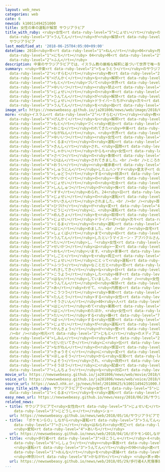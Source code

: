 ```yaml
---
layout: web_news
categories: web
cate: 6
newsid: k10011494251000
title: 女性の車の運転が解禁 サウジアラビア
title_with_ruby: <ruby>女性<rt data-ruby-level="5">じょせい</rt></ruby>の<ruby>車<rt data-ruby-level="1">くるま</rt></ruby>の<ruby>運転<rt
  data-ruby-level="3">うんてん</rt></ruby>が<ruby>解禁<rt data-ruby-level="5">かいきん</rt></ruby>
  サウジアラビア
last_modified_at: '2018-06-25T04:05:00+09:00'
datetime: 2018<ruby>年<rt data-ruby-level="1">ねん</rt></ruby>06<ruby>月<rt data-ruby-level="1">がつ</rt></ruby>25<ruby>日<rt
  data-ruby-level="1">にち</rt></ruby> 04<ruby>時<rt data-ruby-level="2">じ</rt></ruby>05<ruby>分<rt
  data-ruby-level="2">ふん</rt></ruby>
description: 中東のサウジアラビアでは、イスラム教の厳格な解釈に基づいて世界で唯一禁止されてきた女性の車の運転が解禁され、女性ドライバーたちが次々と運転を始めました。
summary: <ruby>中東<rt data-ruby-level="2">ちゅうとう</rt></ruby>のサウジアラビアでは、<ruby>イスラム<rt
  data-ruby-level="2">いすらむ</rt></ruby><ruby>教<rt data-ruby-level="2">きょう</rt></ruby>の<ruby>厳格<rt
  data-ruby-level="6">げんかく</rt></ruby>な<ruby>解釈<rt data-ruby-level="7">かいしゃく</rt></ruby>に<ruby>基<rt
  data-ruby-level="7">もと</rt></ruby>づいて<ruby>世界<rt data-ruby-level="3">せかい</rt></ruby>で<ruby>唯一<rt
  data-ruby-level="7">ゆいいつ</rt></ruby><ruby>禁止<rt data-ruby-level="5">きんし</rt></ruby>されてきた<ruby>女性<rt
  data-ruby-level="5">じょせい</rt></ruby>の<ruby>車<rt data-ruby-level="1">くるま</rt></ruby>の<ruby>運転<rt
  data-ruby-level="3">うんてん</rt></ruby>が<ruby>解禁<rt data-ruby-level="5">かいきん</rt></ruby>され、<ruby>女性<rt
  data-ruby-level="5">じょせい</rt></ruby>ドライバーたちが<ruby>次々<rt data-ruby-level="3">つぎつぎ</rt></ruby>と<ruby>運転<rt
  data-ruby-level="3">うんてん</rt></ruby>を<ruby>始<rt data-ruby-level="3">はじ</rt></ruby>めました。
image_url: https://newswebeasy.github.io/ja201806/news/web/image/2018/06/25/K10011494251_1806250440_1806250441_01_03.jpg
more: <ruby>イスラム<rt data-ruby-level="2">いすらむ</rt></ruby><ruby>教<rt data-ruby-level="2">きょう</rt></ruby>の<ruby>厳格<rt
  data-ruby-level="6">げんかく</rt></ruby>な<ruby>解釈<rt data-ruby-level="7">かいしゃく</rt></ruby>に<ruby>基<rt
  data-ruby-level="7">もと</rt></ruby>づく<ruby>統治<rt data-ruby-level="5">とうち</rt></ruby>が<ruby>行<rt
  data-ruby-level="2">おこな</rt></ruby>われてきた<ruby>中東<rt data-ruby-level="2">ちゅうとう</rt></ruby>のサウジアラビアでは、<ruby>長年<rt
  data-ruby-level="2">ながねん</rt></ruby>、<ruby>世界<rt data-ruby-level="3">せかい</rt></ruby>で<ruby>唯一<rt
  data-ruby-level="7">ゆいいつ</rt></ruby><ruby>女性<rt data-ruby-level="5">じょせい</rt></ruby>の<ruby>車<rt
  data-ruby-level="1">くるま</rt></ruby>の<ruby>運転<rt data-ruby-level="3">うんてん</rt></ruby>が<ruby>禁止<rt
  data-ruby-level="5">きんし</rt></ruby>され、<ruby>国際<rt data-ruby-level="5">こくさい</rt></ruby><ruby>社会<rt
  data-ruby-level="2">しゃかい</rt></ruby>からも<ruby>女性<rt data-ruby-level="5">じょせい</rt></ruby><ruby>差別<rt
  data-ruby-level="4">さべつ</rt></ruby>の<ruby>象徴<rt data-ruby-level="7">しょうちょう</rt></ruby>だと<ruby>批判<rt
  data-ruby-level="6">ひはん</rt></ruby>されてきました。<br /><br />ところが、<ruby>去年<rt data-ruby-level="3">きょねん</rt></ruby>、<ruby>王位<rt
  data-ruby-level="4">おうい</rt></ruby><ruby>継承者<rt data-ruby-level="7">けいしょうしゃ</rt></ruby>に<ruby>就任<rt
  data-ruby-level="6">しゅうにん</rt></ruby>したムハンマド<ruby>皇太子<rt data-ruby-level="6">こうたいし</rt></ruby>が<ruby>主導<rt
  data-ruby-level="5">しゅどう</rt></ruby>する<ruby>経済<rt data-ruby-level="6">けいざい</rt></ruby><ruby>改革<rt
  data-ruby-level="6">かいかく</rt></ruby>の<ruby>一環<rt data-ruby-level="7">いっかん</rt></ruby>で、<ruby>女性<rt
  data-ruby-level="5">じょせい</rt></ruby>の<ruby>社会<rt data-ruby-level="2">しゃかい</rt></ruby><ruby>進出<rt
  data-ruby-level="3">しんしゅつ</rt></ruby>が<ruby>推<rt data-ruby-level="7">お</rt></ruby>し<ruby>進<rt
  data-ruby-level="7">すす</rt></ruby>められ、24<ruby>日<rt data-ruby-level="1">にち</rt></ruby>、<ruby>女性<rt
  data-ruby-level="5">じょせい</rt></ruby>の<ruby>運転<rt data-ruby-level="3">うんてん</rt></ruby>も<ruby>解禁<rt
  data-ruby-level="5">かいきん</rt></ruby>されました。<br /><br /><ruby>首都<rt data-ruby-level="3">しゅと</rt></ruby>リヤドなどでは、<ruby>日付<rt
  data-ruby-level="4">ひづけ</rt></ruby>が<ruby>変<rt data-ruby-level="4">か</rt></ruby>わると<ruby>同時<rt
  data-ruby-level="2">どうじ</rt></ruby>に、<ruby>運転<rt data-ruby-level="3">うんてん</rt></ruby><ruby>免許<rt
  data-ruby-level="7">めんきょ</rt></ruby>を<ruby>取得<rt data-ruby-level="4">しゅとく</rt></ruby>した<ruby>女性<rt
  data-ruby-level="5">じょせい</rt></ruby>ドライバーが<ruby>次々<rt data-ruby-level="3">つぎつぎ</rt></ruby>と<ruby>車<rt
  data-ruby-level="1">くるま</rt></ruby>の<ruby>運転<rt data-ruby-level="3">うんてん</rt></ruby>を<ruby>始<rt
  data-ruby-level="3">はじ</rt></ruby>めました。<br /><br /><ruby>自宅<rt data-ruby-level="6">じたく</rt></ruby>から<ruby>職場<rt
  data-ruby-level="5">しょくば</rt></ruby>まで<ruby>初<rt data-ruby-level="4">はじ</rt></ruby>めて<ruby>運転<rt
  data-ruby-level="3">うんてん</rt></ruby>したというマイスーン・アブバクルさんは、ＮＨＫの<ruby>取材<rt data-ruby-level="4">しゅざい</rt></ruby>に<ruby>対<rt
  data-ruby-level="3">たい</rt></ruby>し、「<ruby>女性<rt data-ruby-level="5">じょせい</rt></ruby>の<ruby>生活<rt
  data-ruby-level="2">せいかつ</rt></ruby>は<ruby>一変<rt data-ruby-level="4">いっぺん</rt></ruby>すると<ruby>思<rt
  data-ruby-level="2">おも</rt></ruby>います。<ruby>家事<rt data-ruby-level="3">かじ</rt></ruby>と<ruby>仕事<rt
  data-ruby-level="3">しごと</rt></ruby>を<ruby>両立<rt data-ruby-level="3">りょうりつ</rt></ruby>する<ruby>女性<rt
  data-ruby-level="5">じょせい</rt></ruby>にとって<ruby>運転<rt data-ruby-level="3">うんてん</rt></ruby>はとても<ruby>普通<rt
  data-ruby-level="7">ふつう</rt></ruby>なことだと<ruby>思<rt data-ruby-level="2">おも</rt></ruby>う。きょうは<ruby>歴史的<rt
  data-ruby-level="4">れきしてき</rt></ruby>な<ruby>日<rt data-ruby-level="1">ひ</rt></ruby>です」と<ruby>高揚<rt
  data-ruby-level="7">こうよう</rt></ruby>した<ruby>様子<rt data-ruby-level="3">ようす</rt></ruby>で<ruby>話<rt
  data-ruby-level="2">はな</rt></ruby>していました。<br /><br /><ruby>女性<rt data-ruby-level="5">じょせい</rt></ruby>の<ruby>運転<rt
  data-ruby-level="3">うんてん</rt></ruby>の<ruby>解禁<rt data-ruby-level="5">かいきん</rt></ruby>に<ruby>合<rt
  data-ruby-level="2">あ</rt></ruby>わせて、<ruby>内務省<rt data-ruby-level="5">ないむしょう</rt></ruby>では、<ruby>交通<rt
  data-ruby-level="2">こうつう</rt></ruby><ruby>事故<rt data-ruby-level="5">じこ</rt></ruby>を<ruby>担当<rt
  data-ruby-level="6">たんとう</rt></ruby>する<ruby>女性<rt data-ruby-level="5">じょせい</rt></ruby><ruby>捜査員<rt
  data-ruby-level="7">そうさいん</rt></ruby>40<ruby>人<rt data-ruby-level="1">にん</rt></ruby>が<ruby>初<rt
  data-ruby-level="4">はじ</rt></ruby>めて<ruby>業務<rt data-ruby-level="5">ぎょうむ</rt></ruby>を<ruby>始<rt
  data-ruby-level="3">はじ</rt></ruby>めたほか、<ruby>女性<rt data-ruby-level="5">じょせい</rt></ruby>に<ruby>対<rt
  data-ruby-level="3">たい</rt></ruby>する<ruby>嫌<rt data-ruby-level="7">いや</rt></ruby>がらせを<ruby>罰<rt
  data-ruby-level="7">ばっ</rt></ruby>する<ruby>措置<rt data-ruby-level="7">そち</rt></ruby>などがとられ、<ruby>女性<rt
  data-ruby-level="5">じょせい</rt></ruby>が<ruby>運転<rt data-ruby-level="3">うんてん</rt></ruby>しやすい<ruby>環境<rt
  data-ruby-level="7">かんきょう</rt></ruby>が<ruby>整<rt data-ruby-level="3">ととの</rt></ruby>えられたとしています。<br
  /><br /><ruby>地元<rt data-ruby-level="2">じもと</rt></ruby>のメディアは、<ruby>歓迎<rt data-ruby-level="7">かんげい</rt></ruby>する<ruby>市民<rt
  data-ruby-level="4">しみん</rt></ruby>の<ruby>声<rt data-ruby-level="2">こえ</rt></ruby>を<ruby>大々的<rt
  data-ruby-level="4">だいだいてき</rt></ruby>に<ruby>伝<rt data-ruby-level="4">つた</rt></ruby>えていますが、<ruby>長年<rt
  data-ruby-level="2">ながねん</rt></ruby>の<ruby>慣習<rt data-ruby-level="5">かんしゅう</rt></ruby>が<ruby>急速<rt
  data-ruby-level="3">きゅうそく</rt></ruby>に<ruby>変<rt data-ruby-level="4">か</rt></ruby>わることに<ruby>保守層<rt
  data-ruby-level="6">ほしゅそう</rt></ruby>から<ruby>反発<rt data-ruby-level="3">はんぱつ</rt></ruby>も<ruby>予想<rt
  data-ruby-level="3">よそう</rt></ruby>され、<ruby>政府<rt data-ruby-level="5">せいふ</rt></ruby>は<ruby>双方<rt
  data-ruby-level="7">そうほう</rt></ruby>に<ruby>配慮<rt data-ruby-level="7">はいりょ</rt></ruby>した<ruby>慎重<rt
  data-ruby-level="7">しんちょう</rt></ruby>な<ruby>対応<rt data-ruby-level="5">たいおう</rt></ruby>をとることになりそうです。
movie_url: https://newswebeasy.github.io/ja201806/news/web/movie/2018/06/25/k10011494251_201806250440_201806250441.mp4
voice_url: https://newswebeasy.github.io/ja201806/news/web/voice/2018/06/25/k10011494251_201806250440_201806250441.mp3
source_url: https://www3.nhk.or.jp/news/html/20180625/k10011494251000.html
easy_title_with_ruby: サウジアラビアで<ruby>女性<rt data-ruby-level="5">じょせい</rt></ruby>が<ruby>車<rt
  data-ruby-level="1">くるま</rt></ruby>を<ruby>運転<rt data-ruby-level="3">うんてん</rt></ruby>できるようになる
easy_news_url: https://newswebeasy.github.io/news/easy/2018/06/26/サウジアラビアで女性が車を運転できるようになる
related_news:
- title: サウジアラビアで<ruby>女性向<rt data-ruby-level="5">じょせいむ</rt></ruby>けの<ruby>自動車<rt
    data-ruby-level="3">じどうしゃ</rt></ruby>ショー
  url: https://newswebeasy.github.io/news/web/2018/05/16/サウジアラビアで女性向けの自動車ショー
- title: 「ポケモンＧＯ」しながら<ruby>運転<rt data-ruby-level="3">うんてん</rt></ruby>か 85<ruby>歳<rt
    data-ruby-level="7">さい</rt></ruby>はねられ<ruby>死亡<rt data-ruby-level="6">しぼう</rt></ruby>
    <ruby>愛知<rt data-ruby-level="4">あいち</rt></ruby>
  url: https://newswebeasy.github.io/news/web/2018/04/16/ポケモンGOしながら運転か-85歳はねられ死亡-愛知
- title: <ruby>歩行者<rt data-ruby-level="3">ほこうしゃ</rt></ruby>４<ruby>人<rt data-ruby-level="1">にん</rt></ruby><ruby>死傷<rt
    data-ruby-level="6">ししょう</rt></ruby><ruby>事故<rt data-ruby-level="5">じこ</rt></ruby>
    <ruby>運転<rt data-ruby-level="3">うんてん</rt></ruby>の90<ruby>歳<rt data-ruby-level="7">さい</rt></ruby><ruby>女<rt
    data-ruby-level="1">おんな</rt></ruby>を<ruby>逮捕<rt data-ruby-level="7">たいほ</rt></ruby>
    <ruby>神奈川<rt data-ruby-level="8">かながわ</rt></ruby> <ruby>茅ヶ崎<rt data-ruby-level="8">ちがさき</rt></ruby>
  url: https://newswebeasy.github.io/news/web/2018/05/29/歩行者4人死傷事故-運転の90歳女を逮捕-神奈川-茅ヶ崎
...
```

